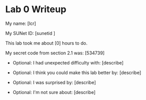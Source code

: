 Lab 0 Writeup
=============

My name: [lcr]

My SUNet ID: [sunetid   ]

This lab took me about [0] hours to do.

My secret code from section 2.1 was: [534739]

- Optional: I had unexpected difficulty with: [describe]

- Optional: I think you could make this lab better by: [describe]

- Optional: I was surprised by: [describe]

- Optional: I'm not sure about: [describe]
